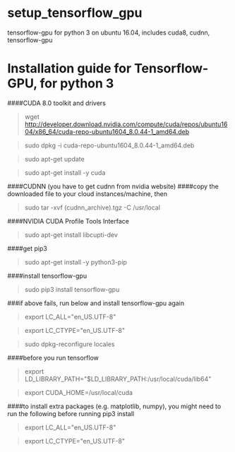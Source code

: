 # setup_tensorflow_gpu
tensorflow-gpu for python 3 on ubuntu 16.04, includes cuda8, cudnn, tensorflow-gpu



# Installation guide for Tensorflow-GPU, for python 3

####CUDA 8.0 toolkit and drivers
> wget http://developer.download.nvidia.com/compute/cuda/repos/ubuntu1604/x86_64/cuda-repo-ubuntu1604_8.0.44-1_amd64.deb

> sudo dpkg -i cuda-repo-ubuntu1604_8.0.44-1_amd64.deb

> sudo apt-get update

> sudo apt-get install -y cuda

####CUDNN (you have to get cudnn from nvidia website)
####copy the downloaded file to your cloud instances/machine, then
> sudo tar -xvf (cudnn_archive).tgz -C /usr/local

####NVIDIA CUDA Profile Tools Interface
> sudo apt-get install libcupti-dev

####get pip3
> sudo apt-get install -y python3-pip

####install tensorflow-gpu
> sudo pip3 install tensorflow-gpu

###if above fails, run below and install tensorflow-gpu again
> export LC_ALL="en_US.UTF-8"

> export LC_CTYPE="en_US.UTF-8"

> sudo dpkg-reconfigure locales

####before you run tensorflow
> export LD_LIBRARY_PATH="$LD_LIBRARY_PATH:/usr/local/cuda/lib64"

> export CUDA_HOME=/usr/local/cuda

####to install extra packages (e.g. matplotlib, numpy), you might need to run the following before running pip3 install
> export LC_ALL="en_US.UTF-8"

> export LC_CTYPE="en_US.UTF-8"
